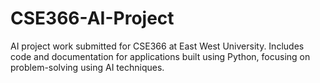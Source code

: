 # CSE366-AI-Project
AI project work submitted for CSE366 at East West University. Includes code and documentation for applications built using Python, focusing on problem-solving using AI techniques.
